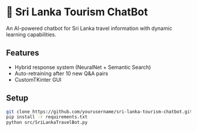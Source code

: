 # 🌴 Sri Lanka Tourism ChatBot

An AI-powered chatbot for Sri Lanka travel information with dynamic learning capabilities.

## Features
- Hybrid response system (NeuralNet + Semantic Search)
- Auto-retraining after 10 new Q&A pairs
- CustomTKinter GUI

## Setup
```bash
git clone https://github.com/yourusername/sri-lanka-tourism-chatbot.git
pip install -r requirements.txt
python src/SriLankaTravelBot.py
